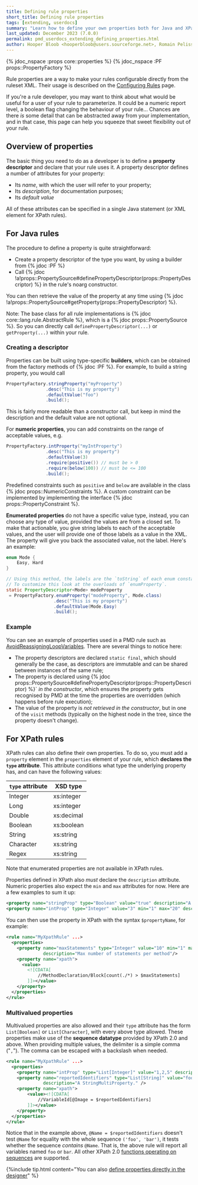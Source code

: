 ```yaml
---
title: Defining rule properties
short_title: Defining rule properties
tags: [extending, userdocs]
summary: "Learn how to define your own properties both for Java and XPath rules."
last_updated: December 2023 (7.0.0)
permalink: pmd_userdocs_extending_defining_properties.html
author: Hooper Bloob <hooperbloob@users.sourceforge.net>, Romain Pelisse <rpelisse@users.sourceforge.net>, Clément Fournier <clement.fournier76@gmail.com>
---
```


{% jdoc_nspace :props core::properties %}
{% jdoc_nspace :PF props::PropertyFactory %}

Rule properties are a way to make your rules configurable directly from the
ruleset XML. Their usage is described on the
[Configuring Rules](pmd_userdocs_configuring_rules.html#rule-properties) page.

If you're a rule developer, you may want to think about what would be useful for
a user of your rule to parameterize. It could be a numeric report level, a boolean
flag changing the behaviour of your rule... Chances are there *is* some detail
that can be abstracted away from your implementation, and in that case, this
page can help you squeeze that sweet flexibility out of your rule.

## Overview of properties

The basic thing you need to do as a developer is to define a **property descriptor** and declare
that your rule uses it. A property descriptor defines a number of attributes for your property:
* Its *name*, with which the user will refer to your property;
* Its *description*, for documentation purposes;
* Its *default value*

All of these attributes can be specified in a single Java statement (or XML element for XPath rules).


## For Java rules

The procedure to define a property is quite straightforward:
* Create a property descriptor of the type you want, by using a
  builder from {% jdoc :PF %}
* Call {% jdoc !a!props::PropertySource#definePropertyDescriptor(props::PropertyDescriptor) %}
  in the rule's noarg constructor.

You can then retrieve the value of the property at any time using
{% jdoc !a!props::PropertySource#getProperty(props::PropertyDescriptor) %}.

Note: The base class for all rule implementations is {% jdoc core::lang.rule.AbstractRule %}, which
is a {% jdoc props::PropertySource %}. So you can directly call `definePropertyDescriptor(...)`
or `getProperty(...)` within your rule.

### Creating a descriptor

Properties can be built using type-specific **builders**, which can be obtained
from the factory methods of {% jdoc :PF %}. For example, to build a
string property, you would call
```java
PropertyFactory.stringProperty("myProperty")
               .desc("This is my property")
               .defaultValue("foo")
               .build();
```

This is fairly more readable than a constructor call, but keep in mind the description
and the default value are not optional.

For **numeric properties**, you can add constraints on the range of acceptable values, e.g.
```java
PropertyFactory.intProperty("myIntProperty")
               .desc("This is my property")
               .defaultValue(3)
               .require(positive()) // must be > 0
               .require(below(100)) // must be <= 100
               .build();
```

Predefined constraints such as `positive` and `below` are available in the class {% jdoc props::NumericConstraints %}.
A custom constraint can be implemented by implementing the interface {% jdoc props::PropertyConstraint %}.

**Enumerated properties** do not have a specific value type, instead,
you can choose any type of value, provided the values are from a closed set. To make
that actionable, you give string labels to each of the acceptable values, and the user
will provide one of those labels as a value in the XML. The property will give you back
the associated value, not the label. Here's an example:
```java
enum Mode {
    Easy, Hard
}

// Using this method, the labels are the `toString` of each enum constant.
// To customize this look at the overloads of `enumProperty`.
static PropertyDescriptor<Mode> modeProperty
 = PropertyFactory.enumProperty("modeProperty", Mode.class)
                  .desc("This is my property")
                  .defaultValue(Mode.Easy)
                  .build();
```


### Example

You can see an example of properties used in a PMD rule such as [AvoidReassigningLoopVariables](https://github.com/pmd/pmd/blob/main/pmd-java/src/main/java/net/sourceforge/pmd/lang/java/rule/bestpractices/AvoidReassigningLoopVariablesRule.java#L40).
There are several things to notice here:
* The property descriptors are declared `static final`, which should generally be
the case, as descriptors are immutable and can be shared between instances of the same rule;
* The property is declared using {% jdoc props::PropertySource#definePropertyDescriptor(props::PropertyDescriptor) %}` *in the constructor*,
which ensures the property gets recognised by PMD at the time the properties
are overridden (which happens before rule execution);
* The value of the property is *not retrieved in the constructor*, but in one of
the `visit` methods (typically on the highest node in the tree, since the property
doesn't change).



## For XPath rules

XPath rules can also define their own properties. To do so, you must add a `property` element in
the `properties` element of your rule, which **declares the `type` attribute**. This attribute conditions
what type the underlying property has, and can have the following values:

| `type` attribute | XSD type   |
|------------------|------------|
| Integer          | xs:integer |
| Long             | xs:integer |
| Double           | xs:decimal |
| Boolean          | xs:boolean |
| String           | xs:string  |
| Character        | xs:string  |
| Regex            | xs:string  |

Note that enumerated properties are not available in XPath rules.

Properties defined in XPath also *must* declare the `description` attribute.
Numeric properties also expect the `min` and `max` attributes for now. Here are
a few examples to sum it up:

```xml
<property name="stringProp" type="Boolean" value="true" description="A BooleanProperty."/>
<property name="intProp" type="Integer" value="3" min="1" max="20" description="An IntegerProperty."/>
```

You can then use the property in XPath with the syntax `$propertyName`, for example:

```xml
<rule name="MyXpathRule" ...>
  <properties>
    <property name="maxStatements" type="Integer" value="10" min="1" max="40"
              description="Max number of statements per method"/>
    <property name="xpath">
      <value>
        <![CDATA[
            //MethodDeclaration/Block[count(./*) > $maxStatements]
        ]]></value>
    </property>
  </properties>
</rule>
```

### Multivalued properties

Multivalued properties are also allowed and their `type` attribute has the form
`List[Boolean]` or `List[Character]`, with every above type allowed. These properties
make use of the **sequence datatype** provided by XPath 2.0 and above.
When providing multiple values, the delimiter is a simple comma ("`,`"). The comma can be escaped
with a backslash when needed.

```xml
<rule name="MyXpathRule" ...>
  <properties>
    <property name="intProp" type="List[Integer]" value="1,2,5" description="An IntegerMultiProperty." />
    <property name="reportedIdentifiers" type="List[String]" value="foo,bar"
              description="A StringMultiProperty." />
    <property name="xpath">
        <value><![CDATA[
            //VariableId[@Image = $reportedIdentifiers]
        ]]></value>
    </property>
  </properties>
</rule>
```

Notice that in the example above, `@Name = $reportedIdentifiers` doesn't test
`@Name` for equality with the whole sequence `('foo', 'bar')`, it tests whether
the sequence *contains* `@Name`. That is, the above rule will report all variables
named `foo` or `bar`. All other XPath 2.0 [functions operating on sequences](https://www.w3.org/TR/xpath-functions/#sequence-functions)
are supported.

{%include tip.html content="You can also [define properties directly in the designer](pmd_userdocs_extending_designer_reference.html#rule-properties)" %}
